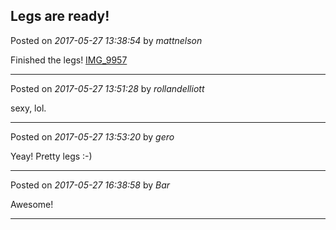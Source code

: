 ## Legs are ready!
Posted on *2017-05-27 13:38:54* by *mattnelson*

Finished the legs! [IMG_9957](//muut.com/u/maslowcnc/s3/:maslowcnc:iTln:img_9957.jpg.jpg)

---

Posted on *2017-05-27 13:51:28* by *rollandelliott*

sexy, lol.

---

Posted on *2017-05-27 13:53:20* by *gero*

Yeay! Pretty legs :-)

---

Posted on *2017-05-27 16:38:58* by *Bar*

Awesome!

---


